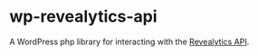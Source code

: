 # wp-revealytics-api
A WordPress php library for interacting with the [Revealytics API](https://docs.revealytics.com/).
